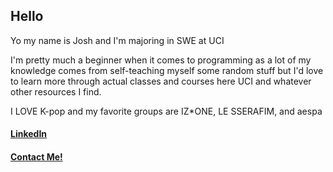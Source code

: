 ## Hello
Yo my name is Josh and I'm majoring in SWE at UCI

I'm pretty much a beginner when it comes to programming as a lot of my knowledge comes from self-teaching myself some random stuff but I'd love to learn more through actual classes and courses here UCI and whatever other resources I find.

I LOVE K-pop and my favorite groups are IZ*ONE, LE SSERAFIM, and aespa 

#### [LinkedIn](https://www.linkedin.com/in/joshua-sullivan-0b4193292/)  
#### [Contact Me!](mailto:jmsulli3@uci.edu)
<!--
**Hydrohaven/Hydrohaven** is a ✨ _special_ ✨ repository because its `README.md` (this file) appears on your GitHub profile.

Here are some ideas to get you started:

- 🔭 I’m currently working on ...
- 🌱 I’m currently learning ...
- 👯 I’m looking to collaborate on ...
- 🤔 I’m looking for help with ...
- 💬 Ask me about ...
- 📫 How to reach me: ...
- 😄 Pronouns: ...
- ⚡ Fun fact: ...
-->
